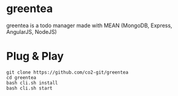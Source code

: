 # greentea

greentea is a todo manager made with MEAN (MongoDB, Express, AngularJS, NodeJS)

# Plug & Play

    git clone https://github.com/co2-git/greentea
    cd greentea
    bash cli.sh install
    bash cli.sh start